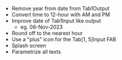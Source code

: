 - Remove year from date from Tab1Output
- Convert time to 12-hour with AM and PM
- Improve date of Tab1Input like output
	- eg. 08-Nov-2023
- Round off to the nearest hour
- Use a "plus" icon for the Tab[1, 5]Input FAB
- Splash screen 
- Parametrize all texts 
